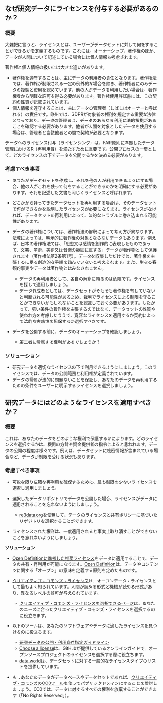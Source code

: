 ## **なぜ研究データにライセンスを付与する必要があるのか？**

### **概要**

大雑把に言うと、ライセンスとは、ユーザーがデータセットに対して何をすることができるかを定義するものです。これには、オーナーシップ、著作権のほか、データが人間について記述している場合には個人情報も考慮されます。

著作権と個人情報の扱いには大きな違いがあります。

* 著作権を遵守することは、主にデータの利用者の責任となります。著作権法では、著作権が制限される一定の例外的な場合を除き、著作権者にのみデータの複製と使用を認めています。他の人がデータを利用したい場合は、著作権者から明確な許可を得る必要があります。著作権使用許諾書には、この契約の性質が記載されています。
* 個人情報を遵守することは、主にデータの管理者（しばしばオーナーと呼ばれる）の責任です。欧州では、<span>GDPR</span>が対象者の権利を規定する重要な法律となっており、データの管理者は、データのあらゆる利用に法的根拠があることを確認する必要があります。他者が人間を対象としたデータを使用する場合は、管理者と当該他者との間で契約が必要となります。

データへのライセンス付与（ライセンシング）は、<span>FAIR原則に準拠した</span>データ管理における<span>R</span>（再利用性）を満たすために重要です。公開プロセスの一環として、どのライセンスの下でデータを公開するかを決める必要があります。

### **考慮すべき事項**

* あなたがデータセットを作成し、それを他の人が利用できるようにする場合、他の人がこれを使って何をすることができるのかを明確にする必要があります。それを記述した文書も同じくライセンスと呼ばれます。
* どこかから持ってきたデータセットを再利用する場合は、そのデータセットで何ができるかを説明したライセンスが必要になります。ライセンスがなければ、データセットの再利用によって、法的なトラブルに巻き込まれる可能性があります。
* データの著作権については、著作権法の解釈によって考え方が異なります。法域によっては、明示的に著作権の対象とならないデータもあります。例えば、日本の著作権法では、「思想又は感情を創作的に表現したものであって、文芸、学術、美術又は音楽の範囲に属する」データが著作物として保護されます（著作権法第<span>2</span>条第<span>1</span>号）。データを収集しただけでは、著作権を主張するに足る創造的な手順を踏んでいないと考えられます。また、単なる客観的事実やデータは著作物とはみなされません。

  * データの再利用者として、各自の解釈に頼るのは危険です。ライセンスを探して適用しましょう。
  * データ作成者としては、データセットがそもそも著作権を有していないと判断される可能性があるため、裁判でライセンスによる制限を守ることができないかもしれないことを認識しておく必要があります。したがって、強い条件の著作権を主張するのではなく、データセットの性質や使われ方を考慮したうえで、寛容なライセンスを適用するか契約によって法的な実効性を担保するか選択すべきです。

* データを公開する前に、データのオーナーシップを確認しましょう。

  * 第三者に帰属する権利があるでしょうか？

### **ソリューション**

* 研究データを適切なライセンスの下で利用できるようにしましょう。このライセンスでは、データの公開範囲と利用権が定義されています。
* データの帰属が法的に問題ないことを保証し、あなたのデータを再利用するための条件をユーザーに明示するライセンスを選択しましょう。

## **研究データにはどのようなライセンスを適用すべきか？**

### **概要**

これは、あなたのデータをどのような権利で保護するかによります。どのライセンスを選択するかは、機関の方針や資金提供者の指令によると思われます。データの公開の程度は様々です。例えば、データセットに機密情報が含まれている場合など、データが制限を受ける状況もあります。

### **考慮すべき事項**

* 可能な限り広範な再利用を確保するために、最も制限の少ないライセンスを選択し適用しましょう。
* 選択したデータリポジトリでデータを公開した場合、ライセンスがデータに適用されることを忘れないようにしましょう。

  * [re3data.org](https://www.re3data.org/)を使用して、データのライセンスと共有ポリシーに基づいたリポジトリを選択することができます。

* ライセンスされた権利は、一度適用されると事実上取り消すことができないことを忘れないようにしましょう。

**ソリューション**

* [Open Definitionに準拠した推奨ライセンス](https://opendefinition.org/licenses/)をデータに適用することで、データの共有・再利用が可能になります。[<span>Open Definition</span>](https://opendefinition.org/)は、データやコンテンツに関する「オープン」の意味を定義する原則を定めたものです。
* [クリエイティブ・コモンズ・ライセンス](https://creativecommons.org/licenses/)は、オープンデータ・ライセンスとして最もよく知られています。人間が読める形式と機械が読める形式があり、異なるレベルの許可が与えられています。

  * [クリエイティブ・コモンズ・ライセンスを選択できるページ](https://creativecommons.org/choose/)は、あなたのニーズに合ったクリエイティブ・コモンズ・ライセンスを選択するのに役立ちます。

* 以下のツールは、あなたのソフトウェアやデータに適したライセンスを見つけるのに役立ちます。

  * [研究データの公開・利用条件指定ガイドライン](https://doi.org/10.11502/rduf_license_guideline)
  * [Choose a license](https://choosealicense.com/)は、<span>GitHub</span>が提供しているオンラインガイドで、オープンソースプロジェクトのライセンスを選択する際に役立ちます。
  * [data.world](https://help.data.world/hc/en-ushttps://help.data.world/hc/en-us)は、データセットに対する一般的なライセンスタイプのリストを提供しています。
* もしあなたのデータがデータベースやデータセットであれば、[クリエイティブ・コモンズの<span>CC0</span>ツール](https://creativecommons.org/share-your-work/public-domain/cc0)を使ってパブリックドメインにすることを検討しましょう。<span>CC0</span>では、データに対するすべての権利を放棄することができます（「<span>No Rights Reserved</span>」）。